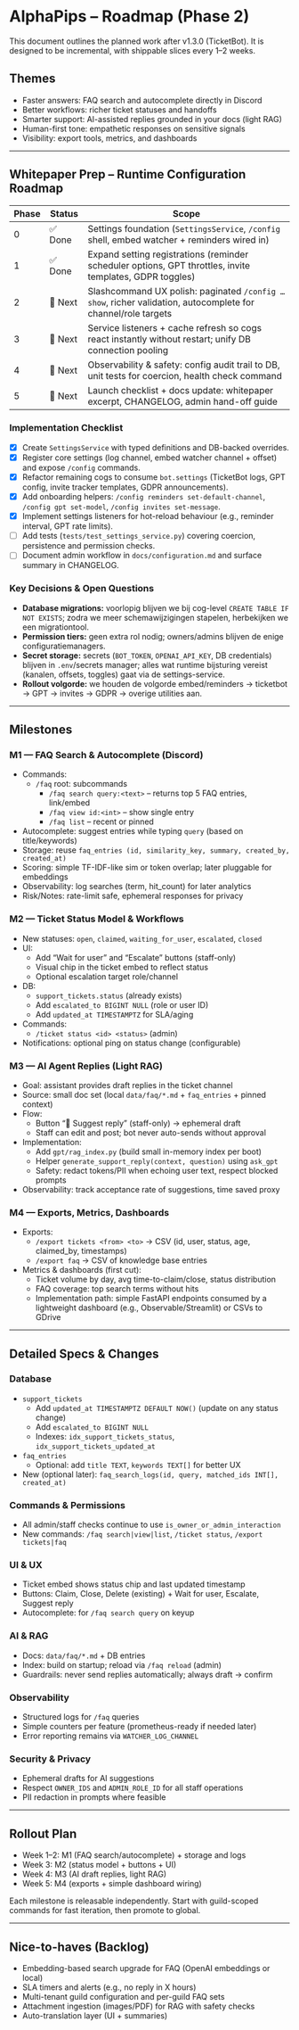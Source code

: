 # AlphaPips – Roadmap (Phase 2)

This document outlines the planned work after v1.3.0 (TicketBot). It is designed to be incremental, with shippable slices every 1–2 weeks.

## Themes
- Faster answers: FAQ search and autocomplete directly in Discord
- Better workflows: richer ticket statuses and handoffs
- Smarter support: AI-assisted replies grounded in your docs (light RAG)
- Human-first tone: empathetic responses on sensitive signals
- Visibility: export tools, metrics, and dashboards

---

## Whitepaper Prep – Runtime Configuration Roadmap

| Phase | Status | Scope |
| --- | --- | --- |
| 0 | ✅ Done | Settings foundation (`SettingsService`, `/config` shell, embed watcher + reminders wired in) |
| 1 | ✅ Done | Expand setting registrations (reminder scheduler options, GPT throttles, invite templates, GDPR toggles) |
| 2 | 🔄 Next | Slashcommand UX polish: paginated `/config … show`, richer validation, autocomplete for channel/role targets |
| 3 | 🔄 Next | Service listeners + cache refresh so cogs react instantly without restart; unify DB connection pooling |
| 4 | 🔄 Next | Observability & safety: config audit trail to DB, unit tests for coercion, health check command |
| 5 | 🔄 Next | Launch checklist + docs update: whitepaper excerpt, CHANGELOG, admin hand-off guide |

### Implementation Checklist
- [x] Create `SettingsService` with typed definitions and DB-backed overrides.
- [x] Register core settings (log channel, embed watcher channel + offset) and expose `/config` commands.
- [x] Refactor remaining cogs to consume `bot.settings` (TicketBot logs, GPT config, invite tracker templates, GDPR announcements).
- [x] Add onboarding helpers: `/config reminders set-default-channel`, `/config gpt set-model`, `/config invites set-message`.
- [x] Implement settings listeners for hot-reload behaviour (e.g., reminder interval, GPT rate limits).
- [ ] Add tests (`tests/test_settings_service.py`) covering coercion, persistence and permission checks.
- [ ] Document admin workflow in `docs/configuration.md` and surface summary in CHANGELOG.

### Key Decisions & Open Questions
- **Database migrations:** voorlopig blijven we bij cog-level `CREATE TABLE IF NOT EXISTS`; zodra we meer schemawijzigingen stapelen, herbekijken we een migrationtool.
- **Permission tiers:** geen extra rol nodig; owners/admins blijven de enige configuratiemanagers.
- **Secret storage:** secrets (`BOT_TOKEN`, `OPENAI_API_KEY`, DB credentials) blijven in `.env`/secrets manager; alles wat runtime bijsturing vereist (kanalen, offsets, toggles) gaat via de settings-service.
- **Rollout volgorde:** we houden de volgorde embed/reminders → ticketbot → GPT → invites → GDPR → overige utilities aan.

---

## Milestones

### M1 — FAQ Search & Autocomplete (Discord)
- Commands:
  - `/faq` root: subcommands
    - `/faq search query:<text>` – returns top 5 FAQ entries, link/embed
    - `/faq view id:<int>` – show single entry
    - `/faq list` – recent or pinned
- Autocomplete: suggest entries while typing `query` (based on title/keywords)
- Storage: reuse `faq_entries (id, similarity_key, summary, created_by, created_at)`
- Scoring: simple TF-IDF-like sim or token overlap; later pluggable for embeddings
- Observability: log searches (term, hit_count) for later analytics
- Risk/Notes: rate-limit safe, ephemeral responses for privacy

### M2 — Ticket Status Model & Workflows
- New statuses: `open`, `claimed`, `waiting_for_user`, `escalated`, `closed`
- UI:
  - Add “Wait for user” and “Escalate” buttons (staff-only)
  - Visual chip in the ticket embed to reflect status
  - Optional escalation target role/channel
- DB:
  - `support_tickets.status` (already exists)
  - Add `escalated_to BIGINT NULL` (role or user ID)
  - Add `updated_at TIMESTAMPTZ` for SLA/aging
- Commands:
  - `/ticket status <id> <status>` (admin)
- Notifications: optional ping on status change (configurable)

### M3 — AI Agent Replies (Light RAG)
- Goal: assistant provides draft replies in the ticket channel
- Source: small doc set (local `data/faq/*.md` + `faq_entries` + pinned context)
- Flow:
  - Button “💬 Suggest reply” (staff-only) → ephemeral draft
  - Staff can edit and post; bot never auto-sends without approval
- Implementation:
  - Add `gpt/rag_index.py` (build small in-memory index per boot)
  - Helper `generate_support_reply(context, question)` using `ask_gpt`
  - Safety: redact tokens/PII when echoing user text, respect blocked prompts
- Observability: track acceptance rate of suggestions, time saved proxy

### M4 — Exports, Metrics, Dashboards
- Exports:
  - `/export tickets <from> <to>` → CSV (id, user, status, age, claimed_by, timestamps)
  - `/export faq` → CSV of knowledge base entries
- Metrics & dashboards (first cut):
  - Ticket volume by day, avg time-to-claim/close, status distribution
  - FAQ coverage: top search terms without hits
  - Implementation path: simple FastAPI endpoints consumed by a lightweight dashboard (e.g., Observable/Streamlit) or CSVs to GDrive

---

## Detailed Specs & Changes

### Database
- `support_tickets`
  - Add `updated_at TIMESTAMPTZ DEFAULT NOW()` (update on any status change)
  - Add `escalated_to BIGINT NULL`
  - Indexes: `idx_support_tickets_status`, `idx_support_tickets_updated_at`
- `faq_entries`
  - Optional: add `title TEXT`, `keywords TEXT[]` for better UX
- New (optional later): `faq_search_logs(id, query, matched_ids INT[], created_at)`

### Commands & Permissions
- All admin/staff checks continue to use `is_owner_or_admin_interaction`
- New commands: `/faq search|view|list`, `/ticket status`, `/export tickets|faq`

### UI & UX
- Ticket embed shows status chip and last updated timestamp
- Buttons: Claim, Close, Delete (existing) + Wait for user, Escalate, Suggest reply
- Autocomplete: for `/faq search query` on keyup

### AI & RAG
- Docs: `data/faq/*.md` + DB entries
- Index: build on startup; reload via `/faq reload` (admin)
- Guardrails: never send replies automatically; always draft → confirm

### Observability
- Structured logs for `/faq` queries
- Simple counters per feature (prometheus-ready if needed later)
- Error reporting remains via `WATCHER_LOG_CHANNEL`

### Security & Privacy
- Ephemeral drafts for AI suggestions
- Respect `OWNER_IDS` and `ADMIN_ROLE_ID` for all staff operations
- PII redaction in prompts where feasible

---

## Rollout Plan
- Week 1–2: M1 (FAQ search/autocomplete) + storage and logs
- Week 3: M2 (status model + buttons + UI)
- Week 4: M3 (AI draft replies, light RAG)
- Week 5: M4 (exports + simple dashboard wiring)

Each milestone is releasable independently. Start with guild-scoped commands for fast iteration, then promote to global.

---

## Nice-to-haves (Backlog)
- Embedding-based search upgrade for FAQ (OpenAI embeddings or local)
- SLA timers and alerts (e.g., no reply in X hours)
- Multi-tenant guild configuration and per-guild FAQ sets
- Attachment ingestion (images/PDF) for RAG with safety checks
- Auto-translation layer (UI + summaries)

